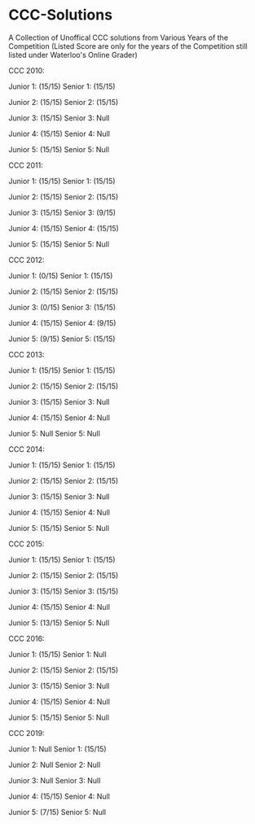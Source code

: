 # CCC-Solutions

A Collection of Unoffical CCC solutions from Various Years of the Competition (Listed Score are only for the years of the Competition still listed under Waterloo's Online Grader)

 CCC 2010:
 
  Junior 1: (15/15)     Senior 1: (15/15)
  
  Junior 2: (15/15)     Senior 2: (15/15)
  
  Junior 3: (15/15)     Senior 3: Null
  
  Junior 4: (15/15)     Senior 4: Null
  
  Junior 5: (15/15)     Senior 5: Null
  
 CCC 2011:
 
  Junior 1: (15/15)     Senior 1: (15/15)
  
  Junior 2: (15/15)     Senior 2: (15/15)
  
  Junior 3: (15/15)     Senior 3: (9/15)
  
  Junior 4: (15/15)     Senior 4: (15/15)
  
  Junior 5: (15/15)     Senior 5: Null

 CCC 2012:
 
  Junior 1: (0/15)      Senior 1: (15/15)
  
  Junior 2: (15/15)     Senior 2: (15/15)
  
  Junior 3: (0/15)      Senior 3: (15/15)
  
  Junior 4: (15/15)     Senior 4: (9/15)
  
  Junior 5: (9/15)      Senior 5: (15/15)
  
 CCC 2013:
 
  Junior 1: (15/15)     Senior 1: (15/15) 
  
  Junior 2: (15/15)     Senior 2: (15/15) 
  
  Junior 3: (15/15)     Senior 3: Null 
  
  Junior 4: (15/15)     Senior 4: Null
  
  Junior 5: Null        Senior 5: Null
  
 CCC 2014:
 
  Junior 1: (15/15)     Senior 1: (15/15) 
  
  Junior 2: (15/15)     Senior 2: (15/15) 
  
  Junior 3: (15/15)     Senior 3: Null
  
  Junior 4: (15/15)     Senior 4: Null
  
  Junior 5: (15/15)     Senior 5: Null
  
 CCC 2015:
 
  Junior 1: (15/15)     Senior 1: (15/15) 
  
  Junior 2: (15/15)     Senior 2: (15/15) 
  
  Junior 3: (15/15)     Senior 3: (15/15) 
  
  Junior 4: (15/15)     Senior 4: Null
  
  Junior 5: (13/15)     Senior 5: Null
  
 CCC 2016:
 
  Junior 1: (15/15)     Senior 1: Null
  
  Junior 2: (15/15)     Senior 2: (15/15)
  
  Junior 3: (15/15)     Senior 3: Null
  
  Junior 4: (15/15)     Senior 4: Null
  
  Junior 5: (15/15)     Senior 5: Null
  
 CCC 2019:
 
  Junior 1: Null        Senior 1: (15/15) 
  
  Junior 2: Null        Senior 2: Null
  
  Junior 3: Null        Senior 3: Null
  
  Junior 4: (15/15)     Senior 4: Null
  
  Junior 5: (7/15)      Senior 5: Null
